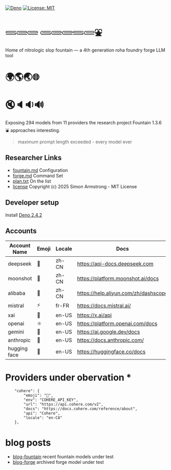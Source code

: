 [![Deno](https://img.shields.io/badge/deno-2.4.2-black?logo=deno)](https://deno.land/)
[![License: MIT](https://img.shields.io/badge/License-MIT-yellow.svg)](https://opensource.org/licenses/MIT) 

# 𓄷𓄲𓄲 𓄵𓄲𓄲𓄷𓄲⛲

Home of nitrologic slop fountain — a 4th generation roha foundry forge LLM tool

# 🌍🌎🌏🌐

# 🔇🔈🔉🔊


Exposing 294 models from 11 providers the research project Fountain 1.3.6 ⛲ approaches interesting.

> maximum prompt length exceeded - every model ever

## Researcher Links

* [fountain.md](roha/fountain.md) Configuration
* [forge.md](roha/forge.md) Command Set
* [plan.txt](roha/plan.txt) On the list
* [license](LICENSE) Copyright (c) 2025 Simon Armstrong - MIT License

## Developer setup

Install [Deno 2.4.2](https://deno.com/)

## Accounts

| Account Name | Emoji | Locale | Docs                                 | API       |
|--------------|-------|--------|--------------------------------------|-----------|
| deepseek     | 🐋    | zh-CN  | https://api-docs.deepseek.com        | DeepSeek  |
| moonshot     | 🎯    | zh-CN  | https://platform.moonshot.ai/docs    | OpenAI    |
| alibaba      | 🐉    | zh-CN  | https://help.aliyun.com/zh/dashscope | OpenAI    |
| mistral      | ⚡️    | fr-FR  | https://docs.mistral.ai/             | OpenAI    |
| xai          | 🚀    | en-US  | https://x.ai/api                     | OpenAI    |
| openai       | ⚛     | en-US  | https://platform.openai.com/docs     | OpenAI    |
| gemini       | 🌟    | en-US  | https://ai.google.dev/docs           | Google    |
| anthropic    | 🤖    | en-US  | https://docs.anthropic.com/          | Anthropic |
| hugging face | 🤗    | en-US  | https://huggingface.co/docs          | OpenAI    |

# Providers under obervation *

```
	"cohere": {
		"emoji": "🧩",
		"env": "COHERE_API_KEY",
		"url": "https://api.cohere.com/v2",
		"docs": "https://docs.cohere.com/reference/about",
		"api": "Cohere",
		"locale": "en-CA"
	},
````

# blog posts

* [blog-fountain](slop/blog/blogfountain.md) recent fountain models under test
* [blog-forge](https://github.com/nitrologic/forge/blob/main/blog.md) archived forge model under test
